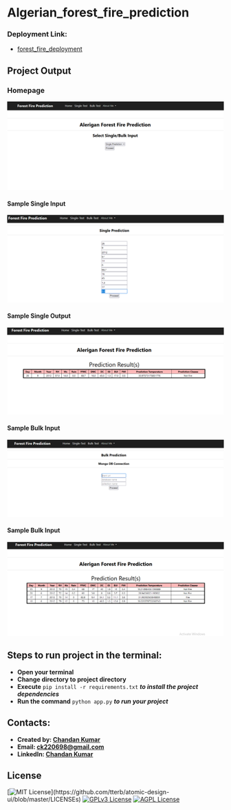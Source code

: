 # Algerian_forest_fire_prediction
### Deployment Link:
* [forest_fire_deployment](https://forest-fire-prediction-ck.herokuapp.com/) 
## Project Output
### Homepage
![alt text](https://github.com/Chandan220698/Algerian_forest_fire_prediction/blob/main/sample_images/homepage.PNG)
#### Sample Single Input
![Output avi gif](https://github.com/Chandan220698/Algerian_forest_fire_prediction/blob/main/sample_images/single_input_test.PNG)
#### Sample Single Output
![Output avi gif](https://github.com/Chandan220698/Algerian_forest_fire_prediction/blob/main/sample_images/single_output_test.PNG)
#### Sample Bulk Input
![Output avi gif](https://github.com/Chandan220698/Algerian_forest_fire_prediction/blob/main/sample_images/bulk_input_test.PNG)
#### Sample Bulk Input
![Output avi gif](https://github.com/Chandan220698/Algerian_forest_fire_prediction/blob/main/sample_images/bulk_output_test.PNG)

## Steps to run project in the terminal:
* **Open your terminal**
* **Change directory to project directory**
* **Execute** ` pip install -r requirements.txt ` ***to install the project dependencies***
* **Run the command** ` python app.py ` ***to run your  project***

## Contacts:
* **Created by: [Chandan Kumar](https://github.com/Chandan220698)**
* **Email: [ck220698@gmail.com](ck220698@gmail.com)**
* **LinkedIn: [Chandan Kumar](https://www.linkedin.com/in/chandan-kumar-ck111/)**


## License
[![MIT License](https://img.shields.io/apm/l/atomic-design-ui.svg?)](https://github.com/tterb/atomic-design-ui/blob/master/LICENSEs)
[![GPLv3 License](https://img.shields.io/badge/License-GPL%20v3-yellow.svg)](https://opensource.org/licenses/)
[![AGPL License](https://img.shields.io/badge/license-AGPL-blue.svg)](http://www.gnu.org/licenses/agpl-3.0)

